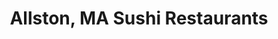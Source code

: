 ---
layout: city
title: Allston, MA Sushi Restaurants
permalink: /massachusetts/allston/
stateAbbr: MA
stateName: Massachusetts
cityName: Allston
---